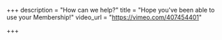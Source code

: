 +++
description = "How can we help?"
title = "Hope you've been able to use your Membership!"
video_url = "https://vimeo.com/407454401"

+++
